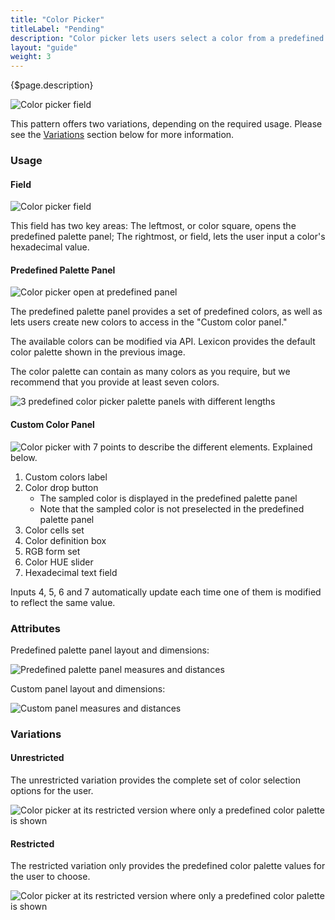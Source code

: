 ```yaml
---
title: "Color Picker"
titleLabel: "Pending"
description: "Color picker lets users select a color from a predefined palette, specify a color via its hexadecimal value, sample a color, and explore color values to create a custom color variation."
layout: "guide"
weight: 3
---
```


<div class="page-description">{$page.description}</div>

![Color picker field](../../../images/Picker-color-field.jpg)

This pattern offers two variations, depending on the required usage. Please see the [Variations](#variations) section below for more information.

### Usage

#### Field
![Color picker field](../../../images/Picker-color-field.jpg)

This field has two key areas: The leftmost, or color square, opens the 
predefined palette panel; The rightmost, or field, lets the user input a color's 
hexadecimal value.

#### Predefined Palette Panel

![Color picker open at predefined panel](../../../images/Picker-color-panel-predefined.jpg)

The predefined palette panel provides a set of predefined colors, as well as lets users create new colors to access in the "Custom color panel."

The available colors can be modified via API. Lexicon provides the default color palette shown in the previous image.

The color palette can contain as many colors as you require, but we recommend that you provide at least seven colors.

![3 predefined color picker palette panels with different lengths](../../../images/Picker-color-predefined-colors.jpg)


#### Custom Color Panel

![Color picker with 7 points to describe the different elements. Explained below.](../../../images/Picker-color-panel-custom-desc.jpg)

1. Custom colors label
2. Color drop button
    * The sampled color is displayed in the predefined palette panel
    * Note that the sampled color is not preselected in the predefined palette panel
3. Color cells set
4. Color definition box
5. RGB form set
6. Color HUE slider
7. Hexadecimal text field

Inputs 4, 5, 6 and 7 automatically update each time one of them is modified to reflect the same value.

### Attributes

Predefined palette panel layout and dimensions:

![Predefined palette panel measures and distances](../../../images/Picker-color-panel-custom-measures.jpg)

Custom panel layout and dimensions:

![Custom panel measures and distances](../../../images/Picker-color-panel-normal-measures.jpg)

### Variations

#### Unrestricted

The unrestricted variation provides the complete set of color selection options for the user.

![Color picker at its restricted version where only a predefined color palette is shown](../../../images/Picker-color-not-restricted.jpg)


#### Restricted

The restricted variation only provides the predefined color palette values for the user to choose.

![Color picker at its restricted version where only a predefined color palette is shown](../../../images/Picker-color-restricted.jpg)
